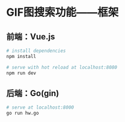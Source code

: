 # GIF图搜索功能——框架

## 前端：Vue.js

```bash
# install dependencies
npm install

# serve with hot reload at localhost:8080
npm run dev
```

## 后端：Go(gin)

```bash
# serve at localhost:8000
go run hw.go
```

